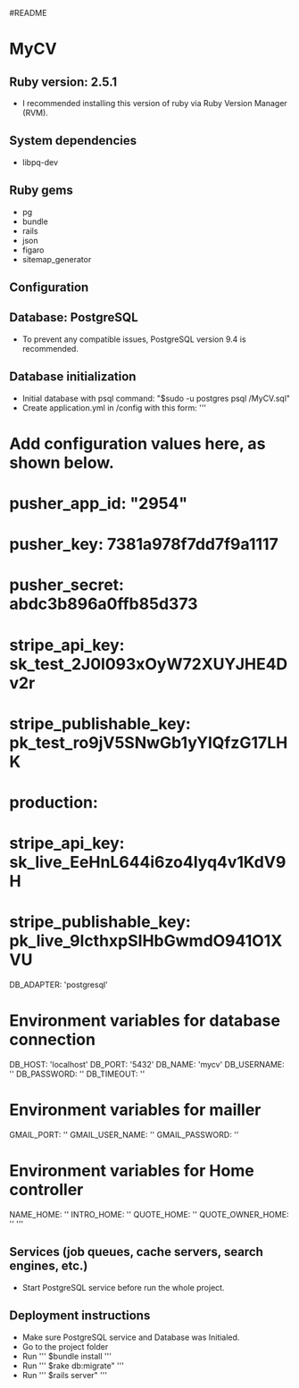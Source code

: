 #README
# MyCV
## Ruby version: 2.5.1
  - I recommended installing this version of ruby via Ruby Version Manager (RVM).

## System dependencies
  - libpq-dev

## Ruby gems
  - pg
  - bundle
  - rails
  - json
  - figaro
  - sitemap_generator

## Configuration

## Database: PostgreSQL
  - To prevent any compatible issues, PostgreSQL version 9.4 is recommended.

## Database initialization
  - Initial database with psql command: "$sudo -u postgres psql <project path>/MyCV.sql"
  - Create application.yml in <project folder>/config with this form:
  '''
  # Add configuration values here, as shown below.
  #
  # pusher_app_id: "2954"
  # pusher_key: 7381a978f7dd7f9a1117
  # pusher_secret: abdc3b896a0ffb85d373
  # stripe_api_key: sk_test_2J0l093xOyW72XUYJHE4Dv2r
  # stripe_publishable_key: pk_test_ro9jV5SNwGb1yYlQfzG17LHK
  #
  # production:
  #   stripe_api_key: sk_live_EeHnL644i6zo4Iyq4v1KdV9H
  #   stripe_publishable_key: pk_live_9lcthxpSIHbGwmdO941O1XVU

  DB_ADAPTER:               'postgresql'
  # Environment variables for database connection
  DB_HOST:                  'localhost'
  DB_PORT:                  '5432'
  DB_NAME:                  'mycv'
  DB_USERNAME:              ''
  DB_PASSWORD:              ''
  DB_TIMEOUT:               ''

  # Environment variables for mailler
  GMAIL_PORT:               ''
  GMAIL_USER_NAME:          ''
  GMAIL_PASSWORD:           ''

  # Environment variables for Home controller
  NAME_HOME:                ''
  INTRO_HOME:               ''
  QUOTE_HOME:               ''
  QUOTE_OWNER_HOME:         ''
  '''

  ## Services (job queues, cache servers, search engines, etc.)
  - Start PostgreSQL service before run the whole project.

  ## Deployment instructions
  - Make sure PostgreSQL service and Database was Initialed.
  - Go to the project folder
  - Run
  '''
  $bundle install
  '''
  - Run
  '''
  $rake db:migrate"
  '''
  - Run
  '''
  $rails server"
  '''

